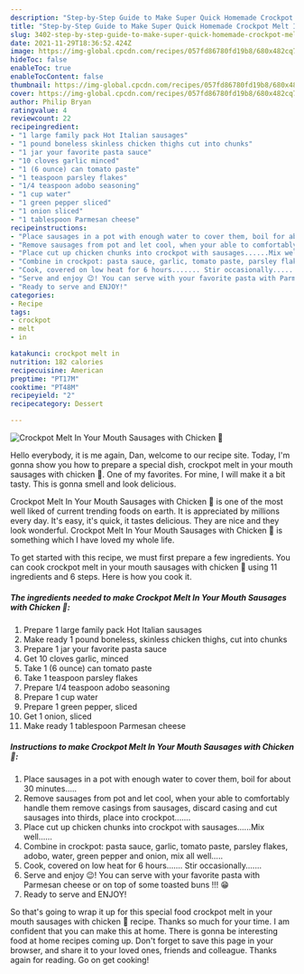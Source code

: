 ```yaml
---
description: "Step-by-Step Guide to Make Super Quick Homemade Crockpot Melt In Your Mouth Sausages with Chicken 🐔"
title: "Step-by-Step Guide to Make Super Quick Homemade Crockpot Melt In Your Mouth Sausages with Chicken 🐔"
slug: 3402-step-by-step-guide-to-make-super-quick-homemade-crockpot-melt-in-your-mouth-sausages-with-chicken
date: 2021-11-29T18:36:52.424Z
image: https://img-global.cpcdn.com/recipes/057fd86780fd19b8/680x482cq70/crockpot-melt-in-your-mouth-sausages-with-chicken-recipe-main-photo.jpg
hideToc: false
enableToc: true
enableTocContent: false
thumbnail: https://img-global.cpcdn.com/recipes/057fd86780fd19b8/680x482cq70/crockpot-melt-in-your-mouth-sausages-with-chicken-recipe-main-photo.jpg
cover: https://img-global.cpcdn.com/recipes/057fd86780fd19b8/680x482cq70/crockpot-melt-in-your-mouth-sausages-with-chicken-recipe-main-photo.jpg
author: Philip Bryan
ratingvalue: 4
reviewcount: 22
recipeingredient:
- "1 large family pack Hot Italian sausages"
- "1 pound boneless skinless chicken thighs cut into chunks"
- "1 jar your favorite pasta sauce"
- "10 cloves garlic minced"
- "1 (6 ounce) can tomato paste"
- "1 teaspoon parsley flakes"
- "1/4 teaspoon adobo seasoning"
- "1 cup water"
- "1 green pepper sliced"
- "1 onion sliced"
- "1 tablespoon Parmesan cheese"
recipeinstructions:
- "Place sausages in a pot with enough water to cover them, boil for about 30 minutes....."
- "Remove sausages from pot and let cool, when your able to comfortably handle them remove casings from sausages, discard casing and cut sausages into thirds, place into crockpot......."
- "Place cut up chicken chunks into crockpot with sausages......Mix well......"
- "Combine in crockpot: pasta sauce, garlic, tomato paste, parsley flakes, adobo, water, green pepper and onion, mix all well....."
- "Cook, covered on low heat for 6 hours....... Stir occasionally......."
- "Serve and enjoy 😉! You can serve with your favorite pasta with Parmesan cheese or on top of some toasted buns !!! 😁"
- "Ready to serve and ENJOY!"
categories:
- Recipe
tags:
- crockpot
- melt
- in

katakunci: crockpot melt in 
nutrition: 182 calories
recipecuisine: American
preptime: "PT17M"
cooktime: "PT48M"
recipeyield: "2"
recipecategory: Dessert

---
```



![Crockpot Melt In Your Mouth Sausages with Chicken 🐔](https://img-global.cpcdn.com/recipes/057fd86780fd19b8/680x482cq70/crockpot-melt-in-your-mouth-sausages-with-chicken-recipe-main-photo.jpg)

Hello everybody, it is me again, Dan, welcome to our recipe site. Today, I'm gonna show you how to prepare a special dish, crockpot melt in your mouth sausages with chicken 🐔. One of my favorites. For mine, I will make it a bit tasty. This is gonna smell and look delicious.



Crockpot Melt In Your Mouth Sausages with Chicken 🐔 is one of the most well liked of current trending foods on earth. It is appreciated by millions every day. It's easy, it's quick, it tastes delicious. They are nice and they look wonderful. Crockpot Melt In Your Mouth Sausages with Chicken 🐔 is something which I have loved my whole life.


To get started with this recipe, we must first prepare a few ingredients. You can cook crockpot melt in your mouth sausages with chicken 🐔 using 11 ingredients and 6 steps. Here is how you cook it.

<!--inarticleads1-->

##### The ingredients needed to make Crockpot Melt In Your Mouth Sausages with Chicken 🐔:

1. Prepare 1 large family pack Hot Italian sausages
1. Make ready 1 pound boneless, skinless chicken thighs, cut into chunks
1. Prepare 1 jar your favorite pasta sauce
1. Get 10 cloves garlic, minced
1. Take 1 (6 ounce) can tomato paste
1. Take 1 teaspoon parsley flakes
1. Prepare 1/4 teaspoon adobo seasoning
1. Prepare 1 cup water
1. Prepare 1 green pepper, sliced
1. Get 1 onion, sliced
1. Make ready 1 tablespoon Parmesan cheese




<!--inarticleads2-->

##### Instructions to make Crockpot Melt In Your Mouth Sausages with Chicken 🐔:

1. Place sausages in a pot with enough water to cover them, boil for about 30 minutes.....
1. Remove sausages from pot and let cool, when your able to comfortably handle them remove casings from sausages, discard casing and cut sausages into thirds, place into crockpot.......
1. Place cut up chicken chunks into crockpot with sausages......Mix well......
1. Combine in crockpot: pasta sauce, garlic, tomato paste, parsley flakes, adobo, water, green pepper and onion, mix all well.....
1. Cook, covered on low heat for 6 hours....... Stir occasionally.......
1. Serve and enjoy 😉! You can serve with your favorite pasta with Parmesan cheese or on top of some toasted buns !!! 😁
1. Ready to serve and ENJOY!



So that's going to wrap it up for this special food crockpot melt in your mouth sausages with chicken 🐔 recipe. Thanks so much for your time. I am confident that you can make this at home. There is gonna be interesting food at home recipes coming up. Don't forget to save this page in your browser, and share it to your loved ones, friends and colleague. Thanks again for reading. Go on get cooking!
